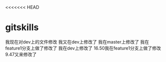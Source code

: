 <<<<<<< HEAD
# gitskills
 我现在对dev上的文件修改
 我又在dev上修改了
 我在master上修改了
 我在feature1分支上做了修改了
 我在dev上修改了
 16.50我在feature1分支上做了修改
 9.47又来修改了

